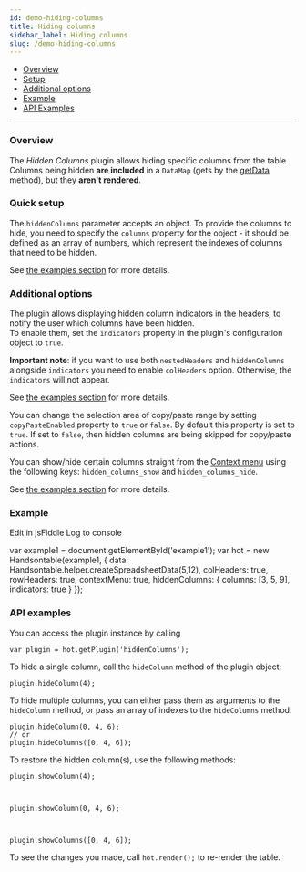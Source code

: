 ```yaml
---
id: demo-hiding-columns
title: Hiding columns
sidebar_label: Hiding columns
slug: /demo-hiding-columns
---
```


*   [Overview](#overview)
*   [Setup](#setup)
*   [Additional options](#options)
*   [Example](#examples)
*   [API Examples](#api)

* * *

### Overview

The _Hidden Columns_ plugin allows hiding specific columns from the table. Columns being hidden **are included** in a `DataMap` (gets by the [getData](/docs/8.2.0/Core.html#getData) method), but they **aren't rendered**.

### Quick setup

The `hiddenColumns` parameter accepts an object. To provide the columns to hide, you need to specify the `columns` property for the object - it should be defined as an array of numbers, which represent the indexes of columns that need to be hidden.  
  
See [the examples section](#examples) for more details.

### Additional options

The plugin allows displaying hidden column indicators in the headers, to notify the user which columns have been hidden.  
To enable them, set the `indicators` property in the plugin's configuration object to `true`.  
  
**Important note**: if you want to use both `nestedHeaders` and `hiddenColumns` alongside `indicators` you need to enable `colHeaders` option. Otherwise, the `indicators` will not appear.  
  
See [the examples section](#examples) for more details.

You can change the selection area of copy/paste range by setting `copyPasteEnabled` property to `true` or `false`. By default this property is set to `true`. If set to `false`, then hidden columns are being skipped for copy/paste actions.

You can show/hide certain columns straight from the [Context menu](/docs/8.2.0/demo-context-menu.html) using the following keys: `hidden_columns_show` and `hidden_columns_hide`.  
  
See [the examples section](#examples) for more details.

### Example

Edit in jsFiddle Log to console

var example1 = document.getElementById('example1'); var hot = new Handsontable(example1, { data: Handsontable.helper.createSpreadsheetData(5,12), colHeaders: true, rowHeaders: true, contextMenu: true, hiddenColumns: { columns: \[3, 5, 9\], indicators: true } });

### API examples

You can access the plugin instance by calling

    var plugin = hot.getPlugin('hiddenColumns');

To hide a single column, call the `hideColumn` method of the plugin object:

    plugin.hideColumn(4);

To hide multiple columns, you can either pass them as arguments to the `hideColumn` method, or pass an array of indexes to the `hideColumns` method:

    plugin.hideColumn(0, 4, 6);
    // or
    plugin.hideColumns([0, 4, 6]);

To restore the hidden column(s), use the following methods:

    plugin.showColumn(4);

  

    plugin.showColumn(0, 4, 6);

  

    plugin.showColumns([0, 4, 6]);

To see the changes you made, call `hot.render();` to re-render the table.

